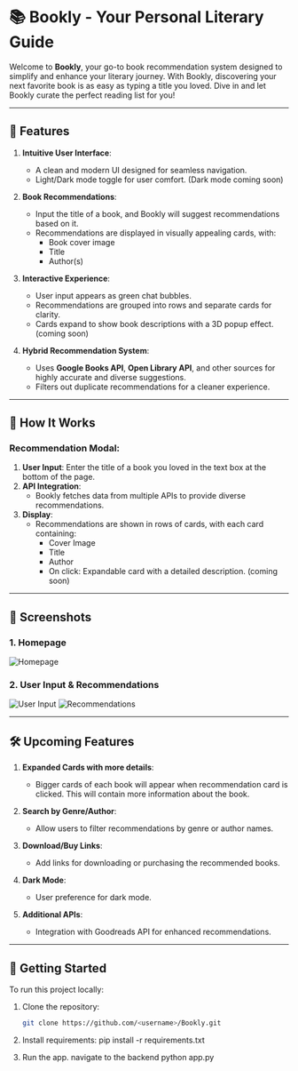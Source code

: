 # 📚 Bookly - Your Personal Literary Guide

Welcome to **Bookly**, your go-to book recommendation system designed to simplify and enhance your literary journey. With Bookly, discovering your next favorite book is as easy as typing a title you loved. Dive in and let Bookly curate the perfect reading list for you!

---

## 🚀 Features

1. **Intuitive User Interface**: 
   - A clean and modern UI designed for seamless navigation.
   - Light/Dark mode toggle for user comfort. (Dark mode coming soon)

2. **Book Recommendations**:
   - Input the title of a book, and Bookly will suggest recommendations based on it.
   - Recommendations are displayed in visually appealing cards, with:
     - Book cover image
     - Title
     - Author(s)

3. **Interactive Experience**:
   - User input appears as green chat bubbles.
   - Recommendations are grouped into rows and separate cards for clarity.
   - Cards expand to show book descriptions with a 3D popup effect. (coming soon)

4. **Hybrid Recommendation System**:
   - Uses **Google Books API**, **Open Library API**, and other sources for highly accurate and diverse suggestions.
   - Filters out duplicate recommendations for a cleaner experience.

---

## 🔧 How It Works

### Recommendation Modal:
1. **User Input**: Enter the title of a book you loved in the text box at the bottom of the page.
2. **API Integration**: 
   - Bookly fetches data from multiple APIs to provide diverse recommendations.
3. **Display**: 
   - Recommendations are shown in rows of cards, with each card containing:
     - Cover Image
     - Title
     - Author
     - On click: Expandable card with a detailed description. (coming soon)

---

## 📸 Screenshots

### 1. Homepage
![Homepage](static/images/homepage.png)

### 2. User Input & Recommendations
![User Input](static/images/user_input.png)
![Recommendations](static/images/recommendation.png)

---

## 🛠 Upcoming Features

1. **Expanded Cards with more details**:
   - Bigger cards of each book will appear when recommendation card is clicked. This will contain more information about the book.

2. **Search by Genre/Author**:
   - Allow users to filter recommendations by genre or author names.

3. **Download/Buy Links**:
   - Add links for downloading or purchasing the recommended books.

4. **Dark Mode**:
   - User preference for dark mode.

5. **Additional APIs**:
   - Integration with Goodreads API for enhanced recommendations.

---

## 🌟 Getting Started

To run this project locally:
1. Clone the repository:
   ```bash
   git clone https://github.com/<username>/Bookly.git

2. Install requirements:
    pip install -r requirements.txt

3. Run the app.
    navigate to the backend
    python app.py